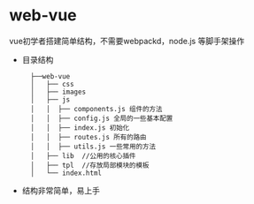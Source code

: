 # web-vue
vue初学者搭建简单结构，不需要webpackd，node.js 等脚手架操作

* 目录结构

        ├──web-vue
        │	├── css 
        │	├── images
        │	├── js
        │	│  ├── components.js 组件的方法
        │	│  ├── config.js 全局的一些基本配置
        │	│  ├── index.js 初始化
        │	│  ├── routes.js 所有的路由
        │	│  ├── utils.js 一些常用的方法
        │	├── lib  //公用的核心插件
        │	├── tpl  //存放局部模块的模板
        │	└── index.html 

* 结构非常简单，易上手